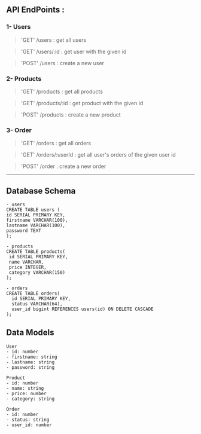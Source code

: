 ## API EndPoints :

### 1- Users
> 'GET' /users : get all users

> 'GET' /users/:id : get user with the given id

> 'POST'  /users : create a new user

### 2- Products
> 'GET' /products : get all products

> 'GET' /products/:id : get product with the given id

> 'POST'  /products : create a new product
### 3- Order
> 'GET' /orders : get all orders

> 'GET' /orders/:userId : get all user's orders of the given user id

> 'POST'  /order : create a new order

---
## Database Schema
```
- users
CREATE TABLE users (
id SERIAL PRIMARY KEY,
firstname VARCHAR(100),
lastname VARCHAR(100),
password TEXT 
);

- products
CREATE TABLE products(
 id SERIAL PRIMARY KEY,
 name VARCHAR,
 price INTEGER,
 category VARCHAR(150)
);

- orders
CREATE TABLE orders(
  id SERIAL PRIMARY KEY,
  status VARCHAR(64),
  user_id bigint REFERENCES users(id) ON DELETE CASCADE
);
```

## Data Models
```
User
- id: number
- firstname: string
- lastname: string
- password: string

Product
- id: number
- name: string
- price: number
- category: string

Order
- id: number
- status: string
- user_id: number
```
